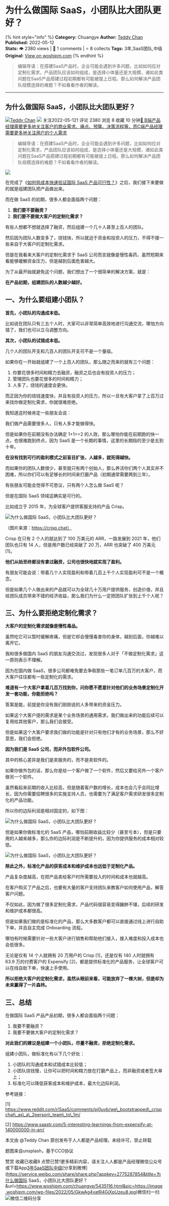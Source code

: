 # 为什么做国际 SaaS，小团队比大团队更好？
{% hint style="info" %}
**Category:** Chuangye
**Author:** [Teddy Chan](https://www.woshipm.com/u/1276068)
**Published:** 2022-05-12  
**Stats:** 👁️ 2380 views | 💬 1 comments | ⭐ 8 collects
**Tags:** 3年,SaaS团队,中级
**Original:** [View on woshipm.com](https://www.woshipm.com/chuangye/5435116.html)
{% endhint %}
> 编辑导语：在搭建SaaS产品时，企业可能会遇到许多问题，比如如何应对定制化需求，产品团队应该如何组成，是选择小体量还是大规模，诸如此类问题在SaaS产品搭建过程初期都有可能被提上日程。那么如何解决产品团队规模选择的难题？不如看看作者的解读。

---

## 为什么做国际 SaaS，小团队比大团队更好？

[![](https://image.woshipm.com/wp-files/2021/07/4RWEFXqhO1PmRsiBysqC.jpg!/both/72x72)](https://www.woshipm.com/u/1276068)[Teddy Chan](https://www.woshipm.com/u/1276068) ![](https://static.woshipm.com/tag/1101_1@2x.png) 关注2022-05-121 评论 2380 浏览 8 收藏 10 分钟[🔗 B端产品经理需要更多地关注客户的商业需求、痛点、预算、决策流程等，而C端产品经理需要更多地关注用户的个人需求](https://ke.qidianla.com/courses/bcpm)

> 编辑导语：在搭建SaaS产品时，企业可能会遇到许多问题，比如如何应对定制化需求，产品团队应该如何组成，是选择小体量还是大规模，诸如此类问题在SaaS产品搭建过程初期都有可能被提上日程。那么如何解决产品团队规模选择的难题？不如看看作者的解读。

![](https://image.woshipm.com/wp-files/2022/05/GkwAg4vatR4GjXpUzeu8.jpg)

在完成了《[如何低成本快速验证国际 SaaS 产品可行性？](http://www.woshipm.com/pd/5376145.html)》之后，我们接下来要做的就是组建团队把产品做出来。

而在做 SaaS 的初期，很多人都会面临两个问题：

1.  **我们要不要融资？**
2.  **我们要不要做大客户的定制化需求？**

有些人想都不想就选择了融资，然后组建一个几十人甚至上百人的团队。

然后因为团队人数变多了，烧钱快，所以就迫于资金和投资人的压力，不得不接一些来自于大客户的定制化需求。

但是在我看来大客户的定制化需求于 SaaS 公司而言就像是慢性毒药，虽然短期来看能够缓解资金压力，但是越到后面危害越大。

为了从最开始就避免这个问题，我们想出了一个很简单的解决方案，就是：

**在产品初期，组建团队的人数越少越好。**

## 一、为什么要组建小团队？

**首先，小团队的沟通成本低。**

比如说在团队只有三五个人时，大家可以非常简单高效地进行沟通交流，哪怕方向错了，我们也可以立马调整方向。

**其次，小团队的试错成本低。**

几个人的团队开支和几百人的团队开支可不是一个量级。

如果你在一开始就组建了一个上百人的团队，那么随之而来的就有三个问题：

1.  你要花很多时间和精力去融资，融资之后也会有投资人的压力；
2.  管理团队也要花很多的时间和精力；
3.  人多了，烧钱的速度会更快。

而正因为你的烧钱速度快，并且有投资人的压力，所以一旦有大客户拿了上百万过来找你做定制化需求，你就很难拒绝。

我知道这时候肯定一些朋友会说：

我们做产品需要很多人，只有人多才能做得快。

但是如果你在前期没有办法确定 1+1>=2 的人效，那么哪怕你能在前期跑的快一点，也很难跑到终点，因为 SaaS 是一个长期的事情，这里的长期指的至少是五到十年。

**在没有找到可行的盈利模式之前盲目扩张，人越多，就死得越快。**

而如果你的团队人数很少，甚至就只有两个创始人，那么养活你们两个人其实并不困难，所以你们可以有足够长的时间来打磨产品（初期通常需要两到三年）。

有些朋友可能会觉得不可思议，只有两个人怎么做 SaaS 呢？

但是在国际 SaaS 领域这确实是可行的。

比如成立于 2015 年，为全球客户提供客服支持的产品 Crisp。

![为什么做国际 SaaS，小团队比大团队更好？](https://image.woshipm.com/wp-files/2022/05/ulpOsHYKo3Asr95PVULk.png)

（图片来源：https://crisp.chat）

Crisp 在只有 2 个人的就达到了 100 万美元的 ARR，一路发展到 2021 年，他们团队也只有 14 人，但是用户数已经突破了 20 万，ARR 也突破了 400 万美元 \[1\]。

**他们从始至终都没有拿过融资，公司也很快地就实现了盈利。**

有朋友可能会说：带着几个人实现盈利和带着几百上千个人实现盈利可不是一个概念。

但是如果几个人做出来的产品就可以为全球几十万用户提供服务，创造价值，并且给团队成员带来不错的经济收益，那么我们为什么一定把团队扩张到上千个人呢？

## 三、为什么要拒绝定制化需求？

**大客户的定制化需求就像是慢性毒品。**

虽然吃它可以暂时缓解疼痛，但是它却会慢慢毒害你的身体，越到后面，你越难以离开它。

我和很多做国内 SaaS 的朋友沟通交流过，发现很多人对于「不做定制化需求」这一原则表示不理解。

因为在国内做 SaaS，很多公司都难免要去争取那些一笔订单几百万的大客户，而大客户往往都有一些定制化的需求。

**难道有一个大客户拿着几百万找到你，问你愿不愿意针对他们的业务场景定制化开发一套功能，你能拒绝吗？**

答案是能，前提是你没有我们刚刚说的人多带来的资金压力。

如果这个大客户提的需求是某个业务场景的通用需求，我们做出来的功能后续可以复用给其他客户，那么我们会接受。

但是如果这个大客户要求我们做的功能是针对只有他们才有的业务场景，那么不好意思，我们会拒绝。

**因为我们是 SaaS 公司，而非外包软件公司。**

其中的核心差异是我们是卖服务的，而不是卖软件的。

如果你做外包的话，那么你是给一个客户做了一个软件，然后又要给另外一个客户做另一个软件。

虽然看起来前期的收入比较高，但是随着客户数的增长，成本也会几乎会同比增长，因为你需要招聘很多的实施支持人员，也需要为了满足客户需求研发很多定制化的产品功能。

所以你的边际利润是相对固定的，如下图：

![为什么做国际 SaaS，小团队比大团队更好？](https://image.woshipm.com/wp-files/2022/05/bsiN2eejYKjgRwRU7hF7.png)

但是如果你做标准化的 SaaS 产品，哪怕前期收益比较少（甚至亏本），但是只要用的人越来越多，那么你的边际利润是不断提升的，因为你提供服务的成本相对较低。

![为什么做国际 SaaS，小团队比大团队更好？](https://image.woshipm.com/wp-files/2022/05/TgcKlwdMBvi1BbOp5sx6.png)

**除此之外，标准化产品的获客成本和维护成本也远低于定制化产品。**

产品复杂度越高，在把产品卖给客户时所需要投入的时间和成本也就越高。

在客户购买了产品之后，也要有大量的客户支持团队来教客户如何使用产品，解答客户问题。

不仅如此，因为做了很多定制化需求，产品代码很容易变得臃肿不堪，后续的研发和维护成本都很高。

但是如果我们做的是标准化的产品，那么大多数客户都可以直接通过线上进行自助下单，并且自主完成 Onboarding 流程。

哪怕有时候需要针对一些大客户进行销售和帮助他们接入，接入难度和投入成本也会低很多。

无论是仅有 14 个人就拥有 20 万用户的 Crisp \[1\]，还是仅有 140 人时就拥有 63.9 万的付费客户的 Expensify \[2\]，都是提供标准化的产品服务，让全球客户可以在线自助下单，快速上手使用。

**所以拒绝大客户的定制化需求，虽然从眼前来看，可能放弃了一棵大树，但是却为未来赢得了一片森林。**

## 三、总结

在做国际 SaaS 产品产品初期，很多人都会面临两个问题：

1.  我要不要融资？
2.  我要不要做大客户的定制化需求？

**对此我们的建议是组建一个小团队，尽量不融资，拒绝定制化需求。**

组建小团队，做标准化有以下几个好处：

1.  小团队的沟通成本和试错成本比较低；
2.  小团队烧钱慢，让你可以把时间和精力放在打磨产品上，而非融资或者签大单上；
3.  标准化可以降低获客成本和维护成本，最大化边际利润。

参考链接：

\[1\] https://www.reddit.com/r/SaaS/comments/pj0uvb/we\_bootstrapped\_crispchat\_as\_a\_2person\_team\_to\_1m/

\[2\] https://www.saastr.com/5-interesting-learnings-from-expensify-at-140000000-in-arr/

本文由 @Teddy Chan 原创发布于人人都是产品经理。未经许可，禁止转载

题图来自unsplash，基于CCO协议

赞赏 收藏已收藏8 点赞已赞1更多精彩内容，请关注人人都是产品经理微信公众号或下载App[3年](https://www.woshipm.com/tag/3%e5%b9%b4)[SaaS团队](https://www.woshipm.com/tag/saas%e5%9b%a2%e9%98%9f)[中级](https://www.woshipm.com/tag/%e4%b8%ad%e7%ba%a7)[分享到微博](https://service.weibo.com/share/share.php?appkey=2775287854&title=为什么做国际 SaaS，小团队比大团队更好？&url=https://www.woshipm.com/chuangye/5435116.html&pic=https://image.woshipm.com/wp-files/2022/05/GkwAg4vatR4GjXpUzeu8.jpg)微信扫一扫![微信二维码](https://api.pwmqr.com/qrcode/create/?url=https://www.woshipm.com/chuangye/5435116.html)分享